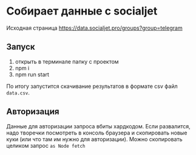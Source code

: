 # Собирает данные с socialjet

Исходная страница https://data.socialjet.pro/groups?group=telegram

## Запуск

1. открыть в терминале папку с проектом 
2. npm i 
3. npm run start

По итогу запустится скачивание результатов в формате csv файл `data.csv`.  

## Авторизация

Данные для авторизации запроса вбиты хардкодом. Если развалится, надо творечки посмотреть в консоль браузера и скопировать новые куки (или что там им нужно для авторизации). Можно скопировать целиком запрос `as Node fetch` 
